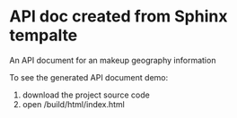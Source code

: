 # API doc created from Sphinx tempalte
An API document for an makeup geography information 

To see the generated API document demo:
1. download the project source code
2. open <path to folder root>/build/html/index.html
